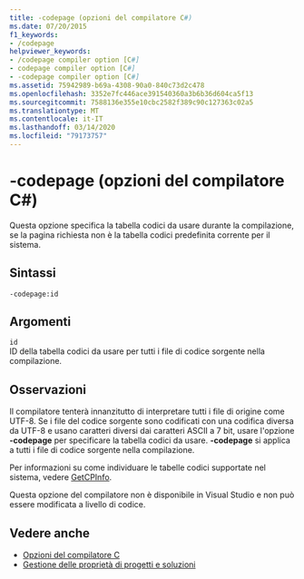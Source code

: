 ```yaml
---
title: -codepage (opzioni del compilatore C#)
ms.date: 07/20/2015
f1_keywords:
- /codepage
helpviewer_keywords:
- /codepage compiler option [C#]
- codepage compiler option [C#]
- -codepage compiler option [C#]
ms.assetid: 75942989-b69a-4308-90a0-840c73d2c478
ms.openlocfilehash: 3352e7fc446ace391540360a3b6b36d604ca5f13
ms.sourcegitcommit: 7588136e355e10cbc2582f389c90c127363c02a5
ms.translationtype: MT
ms.contentlocale: it-IT
ms.lasthandoff: 03/14/2020
ms.locfileid: "79173757"
---
```

# <a name="-codepage-c-compiler-options"></a>-codepage (opzioni del compilatore C#)
Questa opzione specifica la tabella codici da usare durante la compilazione, se la pagina richiesta non è la tabella codici predefinita corrente per il sistema.  
  
## <a name="syntax"></a>Sintassi  
  
```console  
-codepage:id  
```  
  
## <a name="arguments"></a>Argomenti  
 `id`  
 ID della tabella codici da usare per tutti i file di codice sorgente nella compilazione.  
  
## <a name="remarks"></a>Osservazioni  
 Il compilatore tenterà innanzitutto di interpretare tutti i file di origine come UTF-8. Se i file del codice sorgente sono codificati con una codifica diversa da UTF-8 e usano caratteri diversi dai caratteri ASCII a 7 bit, usare l'opzione **-codepage** per specificare la tabella codici da usare. **-codepage** si applica a tutti i file di codice sorgente nella compilazione.  

 Per informazioni su come individuare le tabelle codici supportate nel sistema, vedere [GetCPInfo](/windows/desktop/api/winnls/nf-winnls-getcpinfo).  
  
 Questa opzione del compilatore non è disponibile in Visual Studio e non può essere modificata a livello di codice.  
  
## <a name="see-also"></a>Vedere anche

- [Opzioni del compilatore C](./index.md)
- [Gestione delle proprietà di progetti e soluzioni](/visualstudio/ide/managing-project-and-solution-properties)

